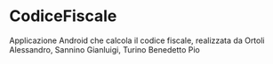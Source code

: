 # CodiceFiscale
Applicazione Android che calcola il codice fiscale, realizzata da Ortoli Alessandro, Sannino Gianluigi, Turino Benedetto Pio
